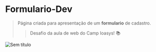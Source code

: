 # Formulario-Dev

> Página criada para apresentação de um **formulario** de cadastro.
>> Desafio da aula de web do Camp Ioasys! 📚

![Sem título](https://user-images.githubusercontent.com/93134957/151035302-6132b4b7-931e-470e-9522-331ece916939.png)


